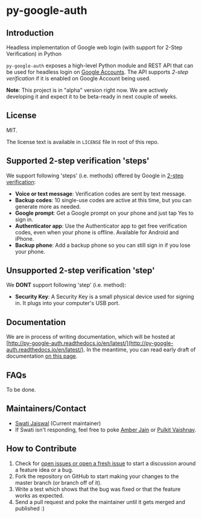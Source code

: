 # py-google-auth

## Introduction
Headless implementation of Google web login (with support for 2-Step Verification) in Python

`py-google-auth` exposes a high-level Python module and REST API that can be used for headless login on [Google Accounts](https://accounts.google.com/ServiceLogin). The API supports *2-step verification* if it is enabled on Google Account being used.

**Note**: This project is in "alpha" version right now. We are actively developing it and expect it to be beta-ready in next couple of weeks.

## License
MIT.

The license text is available in `LICENSE` file in root of this repo.

## Supported 2-step verification 'steps'
We support following 'steps' (i.e. methods) offered by Google in [2-step verification](https://myaccount.google.com/security/signinoptions/two-step-verification):
* **Voice or text message**: Verification codes are sent by text message.
* **Backup codes**: 10 single-use codes are active at this time, but you can generate more as needed.
* **Google prompt**: Get a Google prompt on your phone and just tap Yes to sign in.
* **Authenticator app**: Use the Authenticator app to get free verification codes, even when your phone is offline. Available for Android and iPhone.
* **Backup phone**: Add a backup phone so you can still sign in if you lose your phone.

## Unsupported 2-step verification 'step'
We **DONT** support following 'step' (i.e. method):
* **Security Key**: A Security Key is a small physical device used for signing in. It plugs into your computer's USB port.

## Documentation
We are in process of writing documentation, which will be hosted at [http://py-google-auth.readthedocs.io/en/latest/](http://py-google-auth.readthedocs.io/en/latest/). In the meantime, you can read early draft of documentation [on this page](https://github.com/HashGrowth/py-google-auth/tree/packaging#py-google-auth).

## FAQs
To be done.

## Maintainers/Contact

* [Swati Jaiswal](https://github.com/curioswati) (Current maintainer)
* If Swati isn't responding, feel free to poke [Amber Jain](https://github.com/amberj) or [Pulkit Vaishnav](https://github.com/pulkitvaishnav/).

## How to Contribute

1. Check for [open issues or open a fresh issue](https://github.com/HashGrowth/py-google-auth/issues) to start a discussion around a feature idea or a bug.
2. Fork the repository on GitHub to start making your changes to the master branch (or branch off of it).
3. Write a test which shows that the bug was fixed or that the feature works as expected.
4. Send a pull request and poke the maintainer until it gets merged and published :)